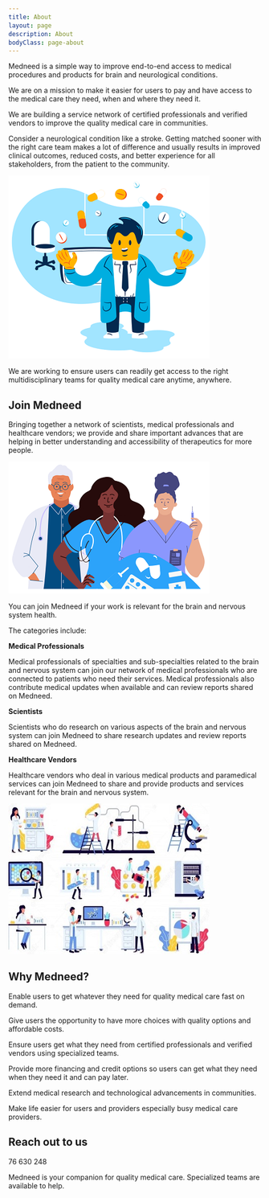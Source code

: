 ```yaml
---
title: About
layout: page
description: About
bodyClass: page-about
---
```


Medneed is a simple way to improve end-to-end access to medical procedures and products for brain and neurological conditions. 

We are on a mission to make it easier for users to pay and have access to the medical care they need, when and where they need it.

We are building a service network of certified professionals and verified vendors to improve the quality medical care in communities.

Consider a neurological condition like a stroke. Getting matched sooner with the right care team makes a lot of difference and usually results in improved clinical outcomes, reduced costs, and better experience for all stakeholders, from the patient to the community. 
 

![Support patient](/images/illustrations/doc-pharm.png)

We are working to ensure users can readily get access to the right multidisciplinary teams for quality medical care anytime, anywhere.

## Join Medneed
Bringing together a network of scientists, medical professionals and healthcare vendors; we provide and share important advances that are helping in better understanding and accessibility of therapeutics for more people. 

![Support patient](/images/illustrations/med-pros.png)

You can join Medneed if your work is relevant for the brain and nervous system health.
	
The categories include:

**Medical Professionals**

Medical professionals of specialties and sub-specialties related to the brain and nervous system can join our network of medical professionals who are connected to patients who need their services. Medical professionals also contribute medical updates when available and can review reports shared on Medneed.

**Scientists**

Scientists who do research on various aspects of the brain and nervous system can join Medneed to share research updates and review reports shared on Medneed.

**Healthcare Vendors**

Healthcare vendors who deal in various medical products and paramedical services can join Medneed to share and provide products and services relevant for the brain and nervous system.


![Medical Equipment](/images/illustrations/med-equipment.jpg)

## Why Medneed?

Enable users to get whatever they need for quality medical care fast on demand.

Give users the opportunity to have more choices with quality options and affordable costs.

Ensure users get what they need from certified professionals and verified vendors using specialized teams.

Provide more financing and credit options so users can get what they need when they need it and can pay later.

Extend medical research and technological advancements in communities.

Make life easier for users and providers especially busy medical care providers.

## Reach out to us

76 630 248


Medneed is your companion for quality medical care. Specialized teams are available to help.

